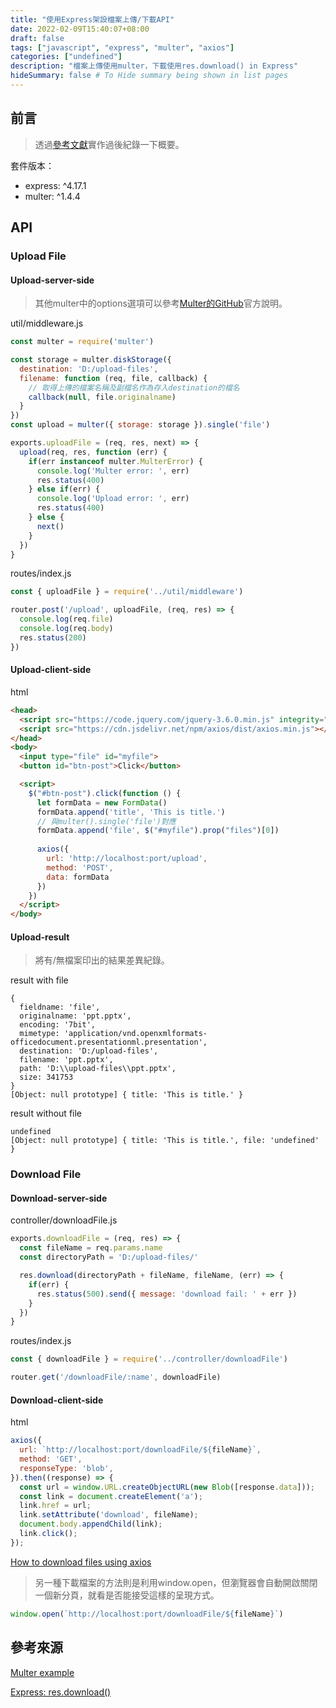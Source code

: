 ```yaml
---
title: "使用Express架設檔案上傳/下載API"
date: 2022-02-09T15:40:07+08:00
draft: false
tags: ["javascript", "express", "multer", "axios"]
categories: ["undefined"]
description: "檔案上傳使用multer，下載使用res.download() in Express"
hideSummary: false # To Hide summary being shown in list pages
---
```


## 前言

> 透過[參考文獻](#參考來源)實作過後紀錄一下概要。

套件版本：

- express: ^4.17.1
- multer: ^1.4.4

## API

### Upload File

#### Upload-server-side

> 其他multer中的options選項可以參考[Multer的GitHub][Multer GitHub]官方說明。

util/middleware.js

```javascript
const multer = require('multer')

const storage = multer.diskStorage({
  destination: 'D:/upload-files',
  filename: function (req, file, callback) {
    // 取得上傳的檔案名稱及副檔名作為存入destination的檔名
    callback(null, file.originalname)  
  }
})
const upload = multer({ storage: storage }).single('file')

exports.uploadFile = (req, res, next) => {
  upload(req, res, function (err) {
    if(err instanceof multer.MulterError) {
      console.log('Multer error: ', err)
      res.status(400)
    } else if(err) {
      console.log('Upload error: ', err)
      res.status(400)
    } else {
      next()
    }
  })
}
```

routes/index.js

```javascript
const { uploadFile } = require('../util/middleware')

router.post('/upload', uploadFile, (req, res) => {
  console.log(req.file)
  console.log(req.body)
  res.status(200)
})
```

#### Upload-client-side

html

```html
<head>
  <script src="https://code.jquery.com/jquery-3.6.0.min.js" integrity="sha256-/xUj+3OJU5yExlq6GSYGSHk7tPXikynS7ogEvDej/m4=" crossorigin="anonymous"></script>
  <script src="https://cdn.jsdelivr.net/npm/axios/dist/axios.min.js"></script>  
</head>
<body>
  <input type="file" id="myfile">
  <button id="btn-post">Click</button>

  <script>
    $("#btn-post").click(function () {     
      let formData = new FormData()
      formData.append('title', 'This is title.')
      // 與multer().single('file')對應
      formData.append('file', $("#myfile").prop("files")[0])
      
      axios({
        url: 'http://localhost:port/upload',
        method: 'POST',
        data: formData
      })
    })
  </script>
</body>
```

#### Upload-result

> 將有/無檔案印出的結果差異紀錄。

result with file

```node
{
  fieldname: 'file',
  originalname: 'ppt.pptx',
  encoding: '7bit',
  mimetype: 'application/vnd.openxmlformats-officedocument.presentationml.presentation',
  destination: 'D:/upload-files',
  filename: 'ppt.pptx',
  path: 'D:\\upload-files\\ppt.pptx',
  size: 341753
}
[Object: null prototype] { title: 'This is title.' }
```

result without file

```node
undefined
[Object: null prototype] { title: 'This is title.', file: 'undefined' }
```

### Download File

#### Download-server-side

controller/downloadFile.js

```javascript
exports.downloadFile = (req, res) => {
  const fileName = req.params.name
  const directoryPath = 'D:/upload-files/'

  res.download(directoryPath + fileName, fileName, (err) => {
    if(err) {
      res.status(500).send({ message: 'download fail: ' + err })
    }
  })
}
```

routes/index.js

```javascript
const { downloadFile } = require('../controller/downloadFile')

router.get('/downloadFile/:name', downloadFile)
```

#### Download-client-side

html

```javascript
axios({
  url: `http://localhost:port/downloadFile/${fileName}`, 
  method: 'GET',
  responseType: 'blob',
}).then((response) => {
  const url = window.URL.createObjectURL(new Blob([response.data]));
  const link = document.createElement('a');
  link.href = url;
  link.setAttribute('download', fileName); 
  document.body.appendChild(link);
  link.click();
});
```

[How to download files using axios][How to download files using axios]

> 另一種下載檔案的方法則是利用window.open，但瀏覽器會自動開啟關閉一個新分頁，就看是否能接受這樣的呈現方式。

```javascript
window.open(`http://localhost:port/downloadFile/${fileName}`)
```

## 參考來源

[Multer example](https://www.twilio.com/blog/handle-file-uploads-node-express)

[Express: res.download()](https://expressjs.com/zh-tw/api.html#res.download)

[Multer GitHub]: https://github.com/expressjs/multer

[How to download files using axios]: https://stackoverflow.com/questions/41938718/how-to-download-files-using-axios/53230807
